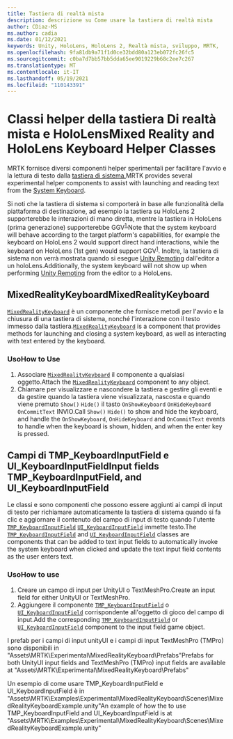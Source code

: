 ```yaml
---
title: Tastiera di realtà mista
description: descrizione su Come usare la tastiera di realtà mista
author: CDiaz-MS
ms.author: cadia
ms.date: 01/12/2021
keywords: Unity, HoloLens, HoloLens 2, Realtà mista, sviluppo, MRTK,
ms.openlocfilehash: 9fa81db9a71f1d0ce32bdd80a123eb072fc26fc5
ms.sourcegitcommit: c0ba7d7bb57bb5dda65ee9019229b68c2ee7c267
ms.translationtype: MT
ms.contentlocale: it-IT
ms.lasthandoff: 05/19/2021
ms.locfileid: "110143391"
---
```

# <a name="mixed-reality-and-hololens-keyboard-helper-classes"></a><span data-ttu-id="fff13-104">Classi helper della tastiera Di realtà mista e HoloLens</span><span class="sxs-lookup"><span data-stu-id="fff13-104">Mixed Reality and HoloLens Keyboard Helper Classes</span></span>

<span data-ttu-id="fff13-105">MRTK fornisce diversi componenti helper sperimentali per facilitare l'avvio e la lettura di testo dalla [tastiera di sistema.](../ux-building-blocks/system-keyboard.md)</span><span class="sxs-lookup"><span data-stu-id="fff13-105">MRTK provides several experimental helper components to assist with launching and reading text from the [System Keyboard](../ux-building-blocks/system-keyboard.md).</span></span>

<span data-ttu-id="fff13-106">Si noti che la tastiera di sistema si comporterà in base alle funzionalità della piattaforma di destinazione, ad esempio la tastiera su HoloLens 2 supporterebbe le interazioni di mano diretta, mentre la tastiera in HoloLens (prima generazione) supporterebbe GGV<sup>[1.](/windows/mixed-reality/gaze)</sup></span><span class="sxs-lookup"><span data-stu-id="fff13-106">Note that the system keyboard will behave according to the target platform's capabilities, for example the keyboard on HoloLens 2 would support direct hand interactions, while the keyboard on HoloLens (1st gen) would support GGV<sup>[1](/windows/mixed-reality/gaze)</sup>.</span></span> <span data-ttu-id="fff13-107">Inoltre, la tastiera di sistema non verrà mostrata quando si esegue [Unity Remoting](../tools/holographic-remoting.md) dall'editor a un holoLens.</span><span class="sxs-lookup"><span data-stu-id="fff13-107">Additionally, the system keyboard will not show up when performing [Unity Remoting](../tools/holographic-remoting.md) from the editor to a HoloLens.</span></span>

## <a name="mixedrealitykeyboard"></a><span data-ttu-id="fff13-108">MixedRealityKeyboard</span><span class="sxs-lookup"><span data-stu-id="fff13-108">MixedRealityKeyboard</span></span>

<span data-ttu-id="fff13-109">[`MixedRealityKeyboard`](xref:Microsoft.MixedReality.Toolkit.Experimental.UI.MixedRealityKeyboard) è un componente che fornisce metodi per l'avvio e la chiusura di una tastiera di sistema, nonché l'interazione con il testo immesso dalla tastiera.</span><span class="sxs-lookup"><span data-stu-id="fff13-109">[`MixedRealityKeyboard`](xref:Microsoft.MixedReality.Toolkit.Experimental.UI.MixedRealityKeyboard) is a component that provides methods for launching and closing a system keyboard, as well as interacting with text entered by the keyboard.</span></span>  

### <a name="how-to-use"></a><span data-ttu-id="fff13-110">Uso</span><span class="sxs-lookup"><span data-stu-id="fff13-110">How to Use</span></span>

1. <span data-ttu-id="fff13-111">Associare [`MixedRealityKeyboard`](xref:Microsoft.MixedReality.Toolkit.Experimental.UI.MixedRealityKeyboard) il componente a qualsiasi oggetto.</span><span class="sxs-lookup"><span data-stu-id="fff13-111">Attach the [`MixedRealityKeyboard`](xref:Microsoft.MixedReality.Toolkit.Experimental.UI.MixedRealityKeyboard) component to any object.</span></span>
2. <span data-ttu-id="fff13-112">Chiamare per visualizzare e nascondere la tastiera e gestire gli eventi e da gestire quando la tastiera viene visualizzata, nascosta e quando viene premuto `Show()` `Hide()` il tasto `OnShowKeyboard` `OnHideKeyboard` `OnCommitText` INVIO.</span><span class="sxs-lookup"><span data-stu-id="fff13-112">Call `Show()` `Hide()` to show and hide the keyboard, and handle the `OnShowKeyboard`, `OnHideKeyboard` and `OnCommitText` events to handle when the keyboard is shown, hidden, and when the enter key is pressed.</span></span>

## <a name="input-fields-tmp_keyboardinputfield-and-ui_keyboardinputfield"></a><span data-ttu-id="fff13-113">Campi di TMP_KeyboardInputField e UI_KeyboardInputField</span><span class="sxs-lookup"><span data-stu-id="fff13-113">Input fields TMP_KeyboardInputField, and UI_KeyboardInputField</span></span>

<span data-ttu-id="fff13-114">Le classi e sono componenti che possono essere aggiunti ai campi di input di testo per richiamare automaticamente la tastiera di sistema quando si fa clic e aggiornare il contenuto del campo di input di testo quando l'utente [`TMP_KeyboardInputField`](xref:Microsoft.MixedReality.Toolkit.Experimental.UI.TMP_KeyboardInputField) [`UI_KeyboardInputField`](xref:Microsoft.MixedReality.Toolkit.Experimental.UI.UI_KeyboardInputField) immette testo.</span><span class="sxs-lookup"><span data-stu-id="fff13-114">The [`TMP_KeyboardInputField`](xref:Microsoft.MixedReality.Toolkit.Experimental.UI.TMP_KeyboardInputField) and [`UI_KeyboardInputField`](xref:Microsoft.MixedReality.Toolkit.Experimental.UI.UI_KeyboardInputField) classes are components that can be added to text input fields to automatically invoke the system keyboard when clicked and update the text input field contents as the user enters text.</span></span>

### <a name="how-to-use"></a><span data-ttu-id="fff13-115">Uso</span><span class="sxs-lookup"><span data-stu-id="fff13-115">How to use</span></span>

1. <span data-ttu-id="fff13-116">Creare un campo di input per UnityUI o TextMeshPro.</span><span class="sxs-lookup"><span data-stu-id="fff13-116">Create an input field for either UnityUI or TextMeshPro.</span></span>
2. <span data-ttu-id="fff13-117">Aggiungere il componente [`TMP_KeyboardInputField`](xref:Microsoft.MixedReality.Toolkit.Experimental.UI.TMP_KeyboardInputField) o [`UI_KeyboardInputField`](xref:Microsoft.MixedReality.Toolkit.Experimental.UI.UI_KeyboardInputField) corrispondente all'oggetto di gioco del campo di input.</span><span class="sxs-lookup"><span data-stu-id="fff13-117">Add the corresponding [`TMP_KeyboardInputField`](xref:Microsoft.MixedReality.Toolkit.Experimental.UI.TMP_KeyboardInputField) or [`UI_KeyboardInputField`](xref:Microsoft.MixedReality.Toolkit.Experimental.UI.UI_KeyboardInputField) component to the input field game object.</span></span>

<span data-ttu-id="fff13-118">I prefab per i campi di input unityUI e i campi di input TextMeshPro (TMPro) sono disponibili in "Assets\MRTK\Experimental\MixedRealityKeyboard\Prefabs"</span><span class="sxs-lookup"><span data-stu-id="fff13-118">Prefabs for both UnityUI input fields and TextMeshPro (TMPro) input fields are available at "Assets\MRTK\Experimental\MixedRealityKeyboard\Prefabs"</span></span>

<span data-ttu-id="fff13-119">Un esempio di come usare TMP_KeyboardInputField e UI_KeyboardInputField è in "Assets\MRTK\Examples\Experimental\MixedRealityKeyboard\Scenes\MixedRealityKeyboardExample.unity"</span><span class="sxs-lookup"><span data-stu-id="fff13-119">An example of how the to use TMP_KeyboardInputField and UI_KeyboardInputField is at "Assets\MRTK\Examples\Experimental\MixedRealityKeyboard\Scenes\MixedRealityKeyboardExample.unity"</span></span>